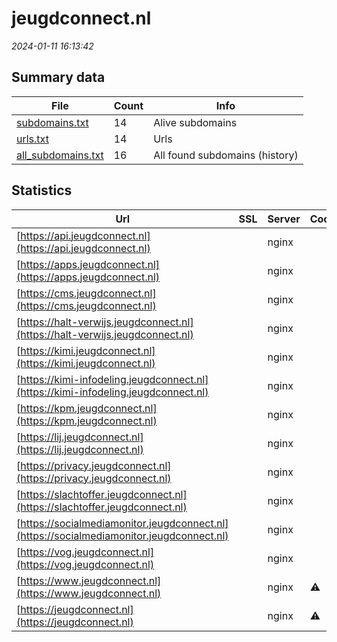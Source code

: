 # jeugdconnect.nl
*2024-01-11 16:13:42*
## Summary data
| File       | Count | Info |
|------------|-------|------|
|[subdomains.txt](/data/jeugdconnect.nl/subdomains.txt)|14|Alive subdomains|
|[urls.txt](/data/jeugdconnect.nl/urls.txt)|14|Urls|
|[all_subdomains.txt](/data/jeugdconnect.nl/all_subdomains.txt)|16|All found subdomains (history)|
## Statistics
| Url | SSL | Server | Cookie | HSTS | CSP | XFO | XXP | RP | Tech |Title |
|------------|-------|------|------|------|------|------|------|------|------|------|
|[https://api.jeugdconnect.nl](https://api.jeugdconnect.nl)| |nginx| | | | | |:white_check_mark: |Bootstrap HSTS N...|JustitieConnect|
|[https://apps.jeugdconnect.nl](https://apps.jeugdconnect.nl)| |nginx| | | | | |:white_check_mark: |Bootstrap HSTS N...|JustitieConnect|
|[https://cms.jeugdconnect.nl](https://cms.jeugdconnect.nl)| |nginx| | | | | |:white_check_mark: |Bootstrap HSTS N...|JustitieConnect|
|[https://halt-verwijs.jeugdconnect.nl](https://halt-verwijs.jeugdconnect.nl)| |nginx| | | | | |:white_check_mark: |Bootstrap HSTS N...|JustitieConnect|
|[https://kimi.jeugdconnect.nl](https://kimi.jeugdconnect.nl)| |nginx| | | | | |:white_check_mark: |Bootstrap HSTS N...|JustitieConnect|
|[https://kimi-infodeling.jeugdconnect.nl](https://kimi-infodeling.jeugdconnect.nl)| |nginx| | | | | |:white_check_mark: |Bootstrap HSTS N...|JustitieConnect|
|[https://kpm.jeugdconnect.nl](https://kpm.jeugdconnect.nl)| |nginx| | | | | |:white_check_mark: |Bootstrap HSTS N...|JustitieConnect|
|[https://lij.jeugdconnect.nl](https://lij.jeugdconnect.nl)| |nginx| | | | | |:white_check_mark: |Bootstrap HSTS N...|JustitieConnect|
|[https://privacy.jeugdconnect.nl](https://privacy.jeugdconnect.nl)| |nginx| | | | | |:white_check_mark: |Bootstrap HSTS N...|JustitieConnect|
|[https://slachtoffer.jeugdconnect.nl](https://slachtoffer.jeugdconnect.nl)| |nginx| | | | | |:white_check_mark: |Bootstrap HSTS N...|JustitieConnect|
|[https://socialmediamonitor.jeugdconnect.nl](https://socialmediamonitor.jeugdconnect.nl)| |nginx| | | | | |:white_check_mark: |Bootstrap HSTS N...|JustitieConnect|
|[https://vog.jeugdconnect.nl](https://vog.jeugdconnect.nl)| |nginx| | | | | |:white_check_mark: |Bootstrap HSTS N...|JustitieConnect|
|[https://www.jeugdconnect.nl](https://www.jeugdconnect.nl)| |nginx|:warning: |:white_check_mark: | |:white_check_mark: | |:white_check_mark: |HSTS Nginx||
|[https://jeugdconnect.nl](https://jeugdconnect.nl)| |nginx|:warning: |:white_check_mark: | |:white_check_mark: | |:white_check_mark: |AngularJS HSTS N...|landingspage|